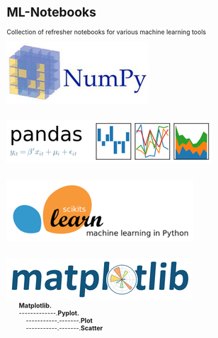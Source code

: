 # ML-Notebooks
Collection of refresher notebooks for various machine learning tools

[![Image Alt Text](images/NumPy.png)](numpy)  
<br><br>
[![Image Alt Text](images/Pandas.png)](pandas)  
<br><br> 
[![Image Alt Text](images/scikit-learn.png)](scikit-learn)  
<br><br> 
[![Image Alt Text](images/Matplotlib.png)](matplotlib)  
&nbsp;&nbsp;&nbsp;&nbsp;&nbsp;&nbsp;&nbsp;<b>Matplotlib.</b>  
&nbsp;&nbsp;&nbsp;&nbsp;&nbsp;&nbsp;&nbsp;-------------.<b>Pyplot.</b>  
&nbsp;&nbsp;&nbsp;&nbsp;&nbsp;&nbsp;&nbsp;&nbsp;&nbsp;&nbsp;&nbsp;-----------.-------.<b>Plot</b>  
&nbsp;&nbsp;&nbsp;&nbsp;&nbsp;&nbsp;&nbsp;&nbsp;&nbsp;&nbsp;&nbsp;-----------.-------.<b>Scatter</b>  
